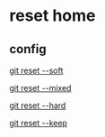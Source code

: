 # reset home

## config

[git reset --soft](./soft.md)

[git reset --mixed](./mixed.md)

[git reset --hard](./hard.md)

[git reset --keep](./keep.md)

